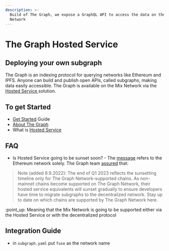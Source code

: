 ```yaml
---
description: >-
  Build of The Graph, we expose a GraphQL API to access the data on the Mix
  Network
---
```


# The Graph Hosted Service

## Deploying your own subgraph

The Graph is an indexing protocol for querying networks like Ethereum and IPFS. Anyone can build and publish open APIs, called subgraphs, making data easily accessible. The Graph is available on the Mix Network via the [Hosted Service ](https://thegraph.com/hosted-service)solution.&#x20;

## To get Started

* [Get Started](https://thegraph.com/docs/en/) Guide
* [About The Graph](https://thegraph.com/docs/en/about/)
* What is [Hosted Service](https://thegraph.com/docs/en/deploying/hosted-service/)

## FAQ

* Is Hosted Service going to be sunset soon? - The [message](https://thegraph.com/docs/en/deploying/hosted-service/) refers to the Ethereum network solely. The Graph team [assured](https://thegraph.com/blog/sunsetting-hosted-service/) that:

> Note (added 8.9.2022): The end of Q1 2023 reflects the sunsetting timeline only for The Graph Network-supported chains. As non-mainnet chains become supported on The Graph Network, their hosted service equivalents will sunset gradually to ensure developers have time to migrate subgraphs to the decentralized network. Stay up to date on which chains are supported by The Graph Network here.

:point\_up: Meaning that the Mix Network is going to be supported either via the Hosted Service or  with the decentralized protocol&#x20;

## Integration Guide

* in `subgraph.yaml` put `fuse` as the network name

